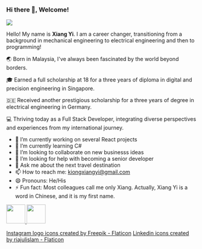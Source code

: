 ### Hi there 👋, Welcome!
<img src="https://github.com/kiongxiangyi/kiongxiangyi/assets/102138068/5edf9dce-fa09-48ef-836d-d7c0a0daed3f" >

<!--
**kiongxiangyi/kiongxiangyi** is a ✨ _special_ ✨ repository because its `README.md` (this file) appears on your GitHub profile.
-->

Hello! My name is **Xiang Yi**. I am a career changer, transitioning from a background in mechanical engineering to electrical engineering and then to programming!

🌏 Born in Malaysia, I've always been fascinated by the world beyond borders. 

🎓 Earned a full scholarship at 18 for a three years of diploma in digital and precision engineering in Singapore.

🇩🇪 Received another prestigious scholarship for a three years of degree in electrical engineering in Germany.

💻 Thriving today as a Full Stack Developer, integrating diverse perspectives and experiences from my international journey.

- 🔭 I’m currently working on several React projects
- 🌱 I’m currently learning C#
- 👯 I’m looking to collaborate on new businesss ideas
- 🤔 I’m looking for help with becoming a senior developer
- 💬 Ask me about the next travel destination
- 📫 How to reach me: kiongxiangyi@gmail.com
- 😄 Pronouns: He/His
- ⚡ Fun fact: Most colleagues call me only Xiang. Actually, Xiang Yi is a word in Chinese, and it is my first name.

<a href="https://www.linkedin.com/in/kiongxiangyi/"><img src="https://github.com/kiongxiangyi/kiongxiangyi/assets/102138068/09ac8346-dd82-40c1-85e2-e83ee9492add" width="50" height="50" >
<a href="https://www.instagram.com/kiongxiangyi"><img src="https://github.com/kiongxiangyi/kiongxiangyi/assets/102138068/65cd1da9-7ec4-46cb-88a2-7535b17ca8e8" width="50" height="50" >

<a href="https://www.flaticon.com/free-icons/instagram-logo" title="instagram logo icons">Instagram logo icons created by Freepik - Flaticon</a>
<a href="https://www.flaticon.com/free-icons/linkedin" title="linkedin icons">Linkedin icons created by riajulislam - Flaticon</a>
